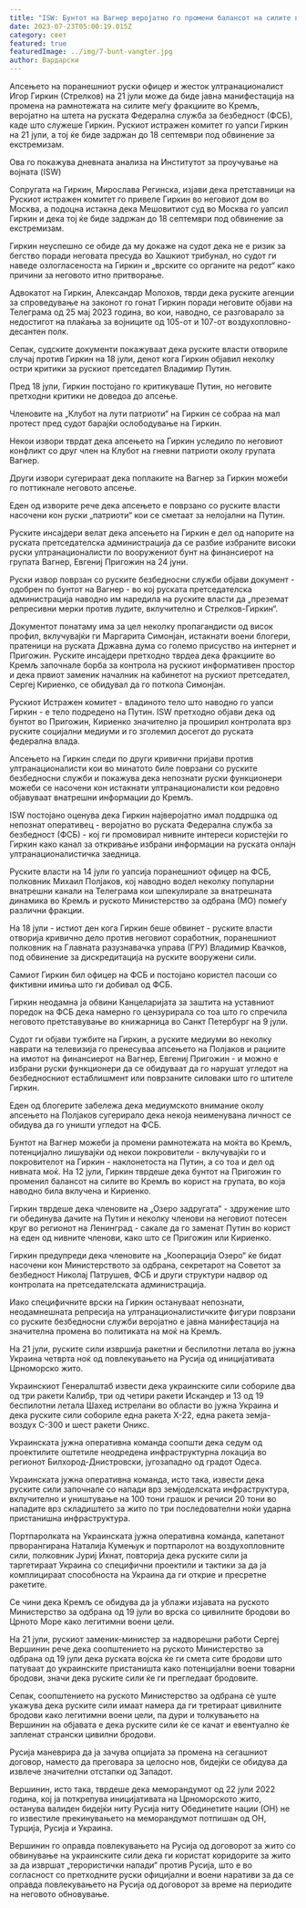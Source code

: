 ```yaml
---
title: "ISW: Бунтот на Вагнер веројатно го промени балансот на силите во Кремљ"
date: 2023-07-23T05:00:19.015Z
category: свет
featured: true
featuredImage: ../img/7-bunt-vangter.jpg
author: Вардарски
---
```

Апсењето на поранешниот руски офицер и жесток ултранационалист Игор Гиркин (Стрелков) на 21 јули може да биде јавна манифестација на промена на рамнотежата на силите меѓу фракциите во Кремљ, веројатно на штета на руската Федерална служба за безбедност (ФСБ), каде што служеше Гиркин. Рускиот истражен комитет го уапси Гиркин на 21 јули, а тој ќе биде задржан до 18 септември под обвинение за екстремизам.

Ова го покажува дневната анализа на Институтот за проучување на војната (ISW)

Сопругата на Гиркин, Мирослава Регинска, изјави дека претставници на Рускиот истражен комитет го привеле Гиркин во неговиот дом во Москва, а подоцна истакна дека Мешовитиот суд во Москва го уапсил Гиркин и дека тој ќе биде задржан до 18 септември под обвинение за екстремизам.

Гиркин неуспешно се обиде да му докаже на судот дека не е ризик за бегство поради неговата пресуда во Хашкиот трибунал, но судот ги наведе озлогласеноста на Гиркин и „врските со органите на редот“ како причини за неговото итно притворање.

Адвокатот на Гиркин, Александар Молохов, тврди дека руските агенции за спроведување на законот го гонат Гиркин поради неговите објави на Телеграма од 25 мај 2023 година, во кои, наводно, се разговарало за недостигот на плаќања за војниците од 105-от и 107-от воздухопловно-десантен полк.

Сепак, судските документи покажуваат дека руските власти отвориле случај против Гиркин на 18 јули, денот кога Гиркин објавил неколку остри критики за рускиот претседател Владимир Путин.

Пред 18 јули, Гиркин постојано го критикуваше Путин, но неговите претходни критики не доведоа до апсење.

Членовите на „Клубот на лути патриоти“ на Гиркин се собраа на мал протест пред судот барајќи ослободување на Гиркин.

Некои извори тврдат дека апсењето на Гиркин уследило по неговиот конфликт со друг член на Клубот на гневни патриоти околу групата Вагнер.

Други извори сугерираат дека поплаките на Вагнер за Гиркин можеби го поттикнале неговото апсење.

Еден од изворите рече дека апсењето е поврзано со руските власти насочени кон руски „патриоти“ кои се сметаат за нелојални на Путин.

Руските инсајдери велат дека апсењето на Гиркин е дел од напорите на руската претседателска администрација да се разбие избраните високи руски ултранационалисти по вооружениот бунт на финансиерот на групата Вагнер, Евгениј Пригожин на 24 јуни.

Руски извор поврзан со руските безбедносни служби објави документ - одобрен по бунтот на Вагнер - во кој руската претседателска администрација наводно им наредила на руските власти да „преземат репресивни мерки против лудите, вклучително и Стрелков-Гиркин“.

Документот понатаму има за цел неколку пропагандисти од висок профил, вклучувајќи ги Маргарита Симонјан, истакнати воени блогери, пратеници на руската Државна дума со големо присуство на интернет и Пригожин. Руските инсајдери претходно тврдеа дека фракциите во Кремљ започнале борба за контрола на рускиот информативен простор и дека првиот заменик началник на кабинетот на рускиот претседател, Сергеј Кириенко, се обидувал да го поткопа Симонјан.

Рускиот Истражен комитет - владиното тело што наводно го уапси Гиркин - е тело подредено на Путин. ISW претходно објави дека од бунтот во Пригожин, Кириенко значително ја проширил контролата врз руските социјални медиуми и го зголемил досегот до руската федерална влада.

Апсењето на Гиркин следи по други кривични пријави против ултранационалисти кои во минатото биле поврзани со руските безбедносни служби и покажува дека непознати руски функционери можеби се насочени кон истакнати ултранационалисти кои редовно објавуваат внатрешни информации до Кремљ.

ISW постојано оценува дека Гиркин најверојатно имал поддршка од непознат оперативец - веројатно во руската Федерална служба за безбедност (ФСБ) - кој ги промовирал нивните интереси користејќи го Гиркин како канал за откривање избрани информации на руската онлајн ултранационалистичка заедница.

Руските власти на 14 јули го уапсија поранешниот офицер на ФСБ, полковник Михаил Полјаков, кој наводно водел неколку популарни внатрешни канали на Телеграма кои шпекулирале за внатрешната динамика во Кремљ и руското Министерство за одбрана (МО) помеѓу различни фракции.

На 18 јули - истиот ден кога Гиркин беше обвинет - руските власти отворија кривично дело против неговиот соработник, поранешниот полковник на Главната разузнавачка управа (ГРУ) Владимир Квачков, под обвинение за дискредитација на руските вооружени сили.

Самиот Гиркин бил офицер на ФСБ и постојано користел пасоши со фиктивни имиња што ги добивал од ФСБ.

Гиркин неодамна ја обвини Канцеларијата за заштита на уставниот поредок на ФСБ дека намерно го цензурирала со тоа што го спречила неговото претставување во книжарница во Санкт Петербург на 9 јули.

Судот ги објави тужбите на Гиркин, а руските медиуми во неколку наврати на телевизија го пренесуваа апсењето на Полјаков и рациите на имотот на финансиерот на Вагнер, Евгениј Пригожин - и можно е избрани руски функционери да се обидуваат да го нарушат угледот на безбедносниот естаблишмент или поврзаните силоваки што го штителе Гиркин.

Еден од блогерите забележа дека медиумското внимание околу апсењето на Полјаков сугерирало дека некоја неименувана личност се обидува да го уништи угледот на ФСБ.

Бунтот на Вагнер можеби ја промени рамнотежата на моќта во Кремљ, потенцијално лишувајќи од некои покровители - вклучувајќи го и покровителот на Гиркин - наклонетоста на Путин, а со тоа и дел од нивната моќ. На 12 јули, Гиркин тврдеше дека бунтот на Пригожин го променил балансот на силите во Кремљ во корист на групата, во која наводно била вклучена и Кириенко.

Гиркин тврдеше дека членовите на „Озеро задругата“ - здружение што ги обединува дачите на Путин и неколку членови на неговиот потесен круг во регионот на Ленинград - сакале да го заменат Путин во корист на еден од нивните членови, како што се Пригожин или Кириенко.

Гиркин предупреди дека членовите на „Кооперација Озеро“ ќе бидат насочени кон Министерството за одбрана, секретарот на Советот за безбедност Николај Патрушев, ФСБ и други структури надвор од контролата на претседателската администрација.

Иако специфичните врски на Гиркин остануваат непознати, неодамнешната репресија на ултранационалистичките фигури поврзани со руските безбедносни служби веројатно е јавна манифестација на значителна промена во политиката на моќ на Кремљ.

На 21 јули, руските сили извршија ракетни и беспилотни летала во јужна Украина четврта ноќ од повлекувањето на Русија од иницијативата Црноморско жито.

Украинскиот Генералштаб извести дека украинските сили собориле два од три ракети Калибр, три од четири ракети Искандер и 13 од 19 беспилотни летала Шахед истрелани во области во јужна Украина и дека руските сили собориле една ракета Х-22, една ракета земја-воздух С-300 и шест ракети Оникс.

Украинската јужна оперативна команда соопшти дека седум од проектилите оштетиле неодредена инфраструктурна локација во регионот Билхород-Днистровски, југозападно од градот Одеса.

Украинската јужна оперативна команда, исто така, извести дека руските сили започнале со напади врз земјоделската инфраструктура, вклучително и уништување на 100 тони грашок и речиси 20 тони во нападите врз складиштето за жито по три последователни ноќи ударна пристанишна инфраструктура.

Портпаролката на Украинската јужна оперативна команда, капетанот прворангирана Наталија Кумењук и портпаролот на воздухопловните сили, полковник Јуриј Ихнат, повторија дека руските сили ја таргетираат Украина со специфични проектили и тактики за да ја комплицираат способноста на Украина да ги открие и пресретне ракетите.

Се чини дека Кремљ се обидува да ја ублажи изјавата на руското Министерство за одбрана од 19 јули во врска со цивилните бродови во Црното Море како легитимни воени цели.

На 21 јули, рускиот заменик-министер за надворешни работи Сергеј Вершинин рече дека соопштението на руското Министерство за одбрана од 19 јули дека руската војска ќе ги смета сите бродови што патуваат до украинските пристаништа како потенцијални воени товарни бродови, значи дека руските сили ќе ги прегледаат бродовите.

Сепак, соопштението на руското Министерство за одбрана сè уште укажува дека руските сили имаат намера да ги третираат цивилните бродови како легитимни воени цели, па дури и толкувањето на Вершинин на објавата е дека руските сили ќе се качат и евентуално ќе запленат странски цивилни бродови.

Русија маневрира да ја зачува опцијата за промена на сегашниот договор, наместо да преговара за целосно нов, бидејќи се обидува да извлече значителни отстапки од Западот.

Вершинин, исто така, тврдеше дека меморандумот од 22 јули 2022 година, кој ја поткрепува иницијативата на Црноморското жито, останува валиден бидејќи ниту Русија ниту Обединетите нации (ОН) не го известиле прекинувањето на меморандумот потпишан од ОН, Турција, Русија и Украина.

Вершинин го оправда повлекувањето на Русија од договорот за жито со обвинување на украинските сили дека ги користат коридорите за жито за да извршат „терористички напади“ против Русија, што е во согласност со претходните руски официјални и воени наративи за да се оправда повлекувањето на Русија од договорот за време на периодите на неговото обновување.